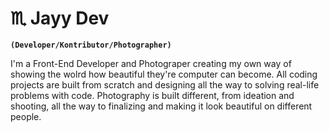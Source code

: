 # ♏ Jayy Dev
<!--
**Jayy-Dev/Jayy-Dev** is a ✨ _special_ ✨ repository because its `README.md` (this file) appears on your GitHub profile.
-->

**`(Developer/Kontributor/Photographer)`**

I'm a Front-End Developer and Photograper creating my own way of showing the wolrd how beautiful they're computer can become. All coding projects are built from scratch and designing all  the way to solving real-life problems with code. Photography is built different, from ideation and shooting, all the way to finalizing and making it look beautiful on different people.
